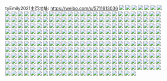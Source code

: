 tyEmily2021主页地址: https://weibo.com/u/5711613036 
![](https://wx4.sinaimg.cn/mw2000/006exlsUly1h9f7gj5p41j30u00u0jyl.jpg) 
![](https://wx4.sinaimg.cn/mw2000/006exlsUly1h9e5n83r01j32c02c0hdu.jpg) 
![](https://wx4.sinaimg.cn/mw2000/006exlsUly1h9e5n9dq58j32c02c0qv6.jpg) 
![](https://wx4.sinaimg.cn/mw2000/006exlsUly1h9e5n74rjcj31kl26kqv5.jpg) 
![](https://wx4.sinaimg.cn/mw2000/006exlsUly1h9e5nc9bz4j31o02807wi.jpg) 
![](https://wx4.sinaimg.cn/mw2000/006exlsUly1h9e5nd7jmej32c02c0qv6.jpg) 
![](https://wx4.sinaimg.cn/mw2000/006exlsUly1h9e5ne9guhj32c02c0kjm.jpg) 
![](https://wx4.sinaimg.cn/mw2000/006exlsUly1h9dtxb35kqj32c0340hdu.jpg) 
![](https://wx4.sinaimg.cn/mw2000/006exlsUly1h983swgrrej311x0u079p.jpg) 
![](https://wx4.sinaimg.cn/mw2000/006exlsUly1h983svq3fdj31400u0k2n.jpg) 
![](https://wx4.sinaimg.cn/mw2000/006exlsUly1h983x9fw6jj30u01400ys.jpg) 
![](https://wx4.sinaimg.cn/mw2000/006exlsUly1h983wo51mpj30u0140woq.jpg) 
![](https://wx4.sinaimg.cn/mw2000/006exlsUly1h983j2rz0vj30u00u0gt9.jpg) 
![](https://wx4.sinaimg.cn/mw2000/006exlsUly1h983j3gbqtj30u00u0qap.jpg) 
![](https://wx4.sinaimg.cn/mw2000/006exlsUly1h95jkb5935j329e29ex6q.jpg) 
![](https://wx4.sinaimg.cn/mw2000/006exlsUly1h95jkckdjuj32c02c0b2a.jpg) 
![](https://wx4.sinaimg.cn/mw2000/006exlsUly1h93hvroxa7j30u00zywjc.jpg) 
![](https://wx4.sinaimg.cn/mw2000/006exlsUly1h93hvs9fu3j30u010c11k.jpg) 
![](https://wx4.sinaimg.cn/mw2000/006exlsUly1h921h9xyevj30u016m0xt.jpg) 
![](https://wx4.sinaimg.cn/mw2000/006exlsUly1h921hah0dfj30u0140gqs.jpg) 
![](https://wx4.sinaimg.cn/mw2000/006exlsUly1h921hb1ld6j30u015iwjb.jpg) 
![](https://wx4.sinaimg.cn/mw2000/006exlsUly1h8zu322fv8j31sc2dsb2a.jpg) 
![](https://wx4.sinaimg.cn/mw2000/006exlsUly1h8zu34prn2j31sc2dsb2a.jpg) 
![](https://wx4.sinaimg.cn/mw2000/006exlsUly1h8zu36mgtfj31o02804qq.jpg) 
![](https://wx4.sinaimg.cn/mw2000/006exlsUly1h8zu2z34g4j31o02807wi.jpg) 
![](https://wx4.sinaimg.cn/mw2000/006exlsUly1h8zocvrbm7j337k2517wj.jpg) 
![](https://wx4.sinaimg.cn/mw2000/006exlsUly1h8zocsshwgj325137k1l0.jpg) 
![](https://wx4.sinaimg.cn/mw2000/006exlsUly1h8zoczg77oj325137ke83.jpg) 
![](https://wx4.sinaimg.cn/mw2000/006exlsUgy1h8x8t4zhtbj30n015e40z.jpg) 
![](https://wx4.sinaimg.cn/mw2000/006exlsUly1h8krlep63xj30jx0x7wgp.jpg) 
![](https://wx4.sinaimg.cn/mw2000/006exlsUly1h8ird6ghhtj31o02801ky.jpg) 
![](https://wx4.sinaimg.cn/mw2000/006exlsUly1h8ird98c4uj31o0280u0x.jpg) 
![](https://wx4.sinaimg.cn/mw2000/006exlsUly1h8irdh59xpj31o02801ky.jpg) 
![](https://wx4.sinaimg.cn/mw2000/006exlsUly1h8irderwiij31o02801ky.jpg) 
![](https://wx4.sinaimg.cn/mw2000/006exlsUly1h8irdbsbvpj31o0280u0x.jpg) 
![](https://wx4.sinaimg.cn/mw2000/006exlsUly1h8irdrrkkrj31o0280x6p.jpg) 
![](https://wx4.sinaimg.cn/mw2000/006exlsUly1h8irdoxmarj31o02807wi.jpg) 
![](https://wx4.sinaimg.cn/mw2000/006exlsUly1h8ird3sptgj31o02801ky.jpg) 
![](https://wx4.sinaimg.cn/mw2000/006exlsUly1h8irhq32b3j31o02804qq.jpg) 
![](https://wx4.sinaimg.cn/mw2000/006exlsUly1h8aks6pbaej31ki1ki4qp.jpg) 
![](https://wx4.sinaimg.cn/mw2000/006exlsUly1h7wrfo54m5j32c0340qv6.jpg) 
![](https://wx4.sinaimg.cn/mw2000/006exlsUly1h7uk4zmbghj30u0140n4c.jpg) 
![](https://wx4.sinaimg.cn/mw2000/006exlsUly1h7uk50bdhbj30u01400zu.jpg) 
![](https://wx4.sinaimg.cn/mw2000/006exlsUly1h7qq2ogglnj32c0340e82.jpg) 
![](https://wx4.sinaimg.cn/mw2000/006exlsUly1h7n750hbe0j30u0140k0p.jpg) 
![](https://wx4.sinaimg.cn/mw2000/006exlsUly1h7n75136d5j30u0140guq.jpg) 
![](https://wx4.sinaimg.cn/mw2000/006exlsUly1h7n751p9lfj30u0140478.jpg) 
![](https://wx4.sinaimg.cn/mw2000/006exlsUly1h79mn8zdcej30u0190dhl.jpg) 
![](https://wx4.sinaimg.cn/mw2000/006exlsUly1h72iksn30gj31o02801ky.jpg) 
![](https://wx4.sinaimg.cn/mw2000/006exlsUly1h72iku1drpj31o0280e82.jpg) 
![](https://wx4.sinaimg.cn/mw2000/006exlsUly1h72ikvtif4j31o02804qq.jpg) 
![](https://wx4.sinaimg.cn/mw2000/006exlsUly1h72ina3rn4j31o02801ky.jpg) 
![](https://wx4.sinaimg.cn/mw2000/006exlsUly1h6yx34juxcj30u0140tel.jpg) 
![](https://wx4.sinaimg.cn/mw2000/006exlsUly1h6yx34qnuzj30kx0p4dhq.jpg) 
![](https://wx4.sinaimg.cn/mw2000/006exlsUly1h6yx34z14fj30u013zgo1.jpg) 
![](https://wx4.sinaimg.cn/mw2000/006exlsUly1h6yx34awfxj30u013z471.jpg) 
![](https://wx4.sinaimg.cn/mw2000/006exlsUly1h6pm011v1fj30n00yzgm3.jpg) 
![](https://wx4.sinaimg.cn/mw2000/006exlsUly1h6p1e0xnh3j33402c0b2b.jpg) 
![](https://wx4.sinaimg.cn/mw2000/006exlsUly1h6p1e2fgucj32c02c0qv6.jpg) 
![](https://wx4.sinaimg.cn/mw2000/006exlsUly1h6k4hu0m7vj30u0141djo.jpg) 
![](https://wx4.sinaimg.cn/mw2000/006exlsUly1h6k4hutx3uj30u00u0tee.jpg) 
![](https://wx4.sinaimg.cn/mw2000/006exlsUly1h6k4hvvrvaj30u00u0k07.jpg) 
![](https://wx4.sinaimg.cn/mw2000/006exlsUly1h6k4hsw6m5j30u0140td2.jpg) 
![](https://wx4.sinaimg.cn/mw2000/006exlsUly1h6ir7afbedj30u0140wl5.jpg) 
![](https://wx4.sinaimg.cn/mw2000/006exlsUly1h6hv0oqsc6j32c02c0qv6.jpg) 
![](https://wx4.sinaimg.cn/mw2000/006exlsUly1h6hv0n95l7j32c02c0e83.jpg) 
![](https://wx4.sinaimg.cn/mw2000/006exlsUly1h6dgqhnq6tj30n01ds4kj.jpg) 
![](https://wx4.sinaimg.cn/mw2000/006exlsUly1h69s4ri8xdj32c03404qt.jpg) 
![](https://wx4.sinaimg.cn/mw2000/006exlsUly1h69s4tdmjcj33402c0u0y.jpg) 
![](https://wx4.sinaimg.cn/mw2000/006exlsUly1h69s4vy8asj33402c04qr.jpg) 
![](https://wx4.sinaimg.cn/mw2000/006exlsUly1h69s4ytmsij32c0340u0z.jpg) 
![](https://wx4.sinaimg.cn/mw2000/006exlsUly1h609qodc3rj32c0340hdu.jpg) 
![](https://wx4.sinaimg.cn/mw2000/006exlsUly1h5uzwwa629j31o0280kjl.jpg) 
![](https://wx4.sinaimg.cn/mw2000/006exlsUly1h5uzwy63hqj31o0280kjl.jpg) 
![](https://wx4.sinaimg.cn/mw2000/006exlsUly1h5uzwzkoyxj31o0280hdt.jpg) 
![](https://wx4.sinaimg.cn/mw2000/006exlsUly1h5uzwul3idj31o0280npd.jpg) 
![](https://wx4.sinaimg.cn/mw2000/006exlsUly1h5tchoxfbfj30go0gowfo.jpg) 
![](https://wx4.sinaimg.cn/mw2000/006exlsUly1h5tcholju0j30go0go74y.jpg) 
![](https://wx4.sinaimg.cn/mw2000/006exlsUly1h5sk5whfdij30kg0bidgi.jpg) 
![](https://wx4.sinaimg.cn/mw2000/006exlsUly1h5sk5wpr2aj30kg0biwfa.jpg) 
![](https://wx4.sinaimg.cn/mw2000/006exlsUly1h5sk5wvn0ij30kg0biq4e.jpg) 
![](https://wx4.sinaimg.cn/mw2000/006exlsUly1h5sk5x1lhhj30kg0bi3zy.jpg) 
![](https://wx4.sinaimg.cn/mw2000/006exlsUly1h5sk5x94qjj30kg0biq4a.jpg) 
![](https://wx4.sinaimg.cn/mw2000/006exlsUly1h5sk5xkj8gj30kg0bi0u0.jpg) 
![](https://wx4.sinaimg.cn/mw2000/006exlsUly1h5rdpukvk8j30k05mi1kx.jpg) 
![](https://wx4.sinaimg.cn/mw2000/006exlsUly1h5ntnk7t5yj31o0280e81.jpg) 
![](https://wx4.sinaimg.cn/mw2000/006exlsUly1h5ntngin3hj33402c0u0y.jpg) 
![](https://wx4.sinaimg.cn/mw2000/006exlsUly1h5l3cy4f4gj30u0140jwn.jpg) 
![](https://wx4.sinaimg.cn/mw2000/006exlsUly1h5jd69xklej30u0140ti8.jpg) 
![](https://wx4.sinaimg.cn/mw2000/006exlsUly1h5ekrj8aw6j31o0280x6p.jpg) 
![](https://wx4.sinaimg.cn/mw2000/006exlsUly1h5ekrhmrfmj32c03404qq.jpg) 
![](https://wx4.sinaimg.cn/mw2000/006exlsUly1h5dhggtkvlj30u0140gut.jpg) 
![](https://wx4.sinaimg.cn/mw2000/006exlsUly1h5dhghis1fj30u014047e.jpg) 
![](https://wx4.sinaimg.cn/mw2000/006exlsUly1h5dhgi7bjnj30u0140gv2.jpg) 
![](https://wx4.sinaimg.cn/mw2000/006exlsUly1h5cfxwaa2aj31sc2ds4qq.jpg) 
![](https://wx4.sinaimg.cn/mw2000/006exlsUly1h5cfxxfmfdj31sc2dskjl.jpg) 
![](https://wx4.sinaimg.cn/mw2000/006exlsUly1h5a3sgarb2j30n01dsgvg.jpg) 
![](https://wx4.sinaimg.cn/mw2000/006exlsUly1h57llny3zrj30n00jztau.jpg) 
![](https://wx4.sinaimg.cn/mw2000/006exlsUly1h5773vqi2bj33402c0e83.jpg) 
![](https://wx4.sinaimg.cn/mw2000/006exlsUly1h55bkgm98rj31400u07gx.jpg) 
![](https://wx4.sinaimg.cn/mw2000/006exlsUly1h55bkhi316j31400u0n8b.jpg) 
![](https://wx4.sinaimg.cn/mw2000/006exlsUly1h55bki5sr2j31400u0n5e.jpg) 
![](https://wx4.sinaimg.cn/mw2000/006exlsUly1h55bkiptb1j31400u0n7i.jpg) 
![](https://wx4.sinaimg.cn/mw2000/006exlsUly1h55bkfqle5j31400u0wn8.jpg) 
![](https://wx4.sinaimg.cn/mw2000/006exlsUly1h55bkj9fkmj31400u07fr.jpg) 
![](https://wx4.sinaimg.cn/mw2000/006exlsUly1h55bkjs2ovj30u0140tio.jpg) 
![](https://wx4.sinaimg.cn/mw2000/006exlsUly1h55bkk5d1pj30sg0g0783.jpg) 
![](https://wx4.sinaimg.cn/mw2000/006exlsUly1h55bkkyzumj31400u0k1q.jpg) 
![](https://wx4.sinaimg.cn/mw2000/006exlsUgy1h50o24k2bzj31400u046k.jpg) 
![](https://wx4.sinaimg.cn/mw2000/006exlsUgy1h4y2kh8br3j30u00u0jwb.jpg) 
![](https://wx4.sinaimg.cn/mw2000/006exlsUly1h4x0gas2a0j32c03401kx.jpg) 
![](https://wx4.sinaimg.cn/mw2000/006exlsUly1h4x0gcewbtj32c0340e82.jpg) 
![](https://wx4.sinaimg.cn/mw2000/006exlsUly1h4x0ga5dsgj31o02801ky.jpg) 
![](https://wx4.sinaimg.cn/mw2000/006exlsUly1h4tq51uwfwj30n00l7426.jpg) 
![](https://wx4.sinaimg.cn/mw2000/006exlsUly1h4rg4m03wnj30u00u0dkx.jpg) 
![](https://wx4.sinaimg.cn/mw2000/006exlsUly1h4rg4mmm29j30u00u0gr6.jpg) 
![](https://wx4.sinaimg.cn/mw2000/006exlsUly1h4p89b4yw9j30n01210yt.jpg) 
![](https://wx4.sinaimg.cn/mw2000/006exlsUly1h4luqjipyxj30jv0wh0vq.jpg) 
![](https://wx4.sinaimg.cn/mw2000/006exlsUly1h4eqajit1qj31mo2341ky.jpg) 
![](https://wx4.sinaimg.cn/mw2000/006exlsUly1h4ds2vf0b0j31400u07cp.jpg) 
![](https://wx4.sinaimg.cn/mw2000/006exlsUly1h4dgkqaleyj30n00v6wim.jpg) 
![](https://wx4.sinaimg.cn/mw2000/006exlsUly1h4cf1pxmdnj30sg0sgmz9.jpg) 
![](https://wx4.sinaimg.cn/mw2000/006exlsUly1h4avd1axipj31o02801kz.jpg) 
![](https://wx4.sinaimg.cn/mw2000/006exlsUly1h4avd2tzu6j31ba1r1b29.jpg) 
![](https://wx4.sinaimg.cn/mw2000/006exlsUly1h4avcz579tj31o02804qr.jpg) 
![](https://wx4.sinaimg.cn/mw2000/006exlsUly1h4afd4ypryj32c02c04qb.jpg) 
![](https://wx4.sinaimg.cn/mw2000/006exlsUly1h469jij8hqj30u014146y.jpg) 
![](https://wx4.sinaimg.cn/mw2000/006exlsUly1h469jjgtblj30u00u010v.jpg) 
![](https://wx4.sinaimg.cn/mw2000/006exlsUly1h45kzmssdcj30u0140q9n.jpg) 
![](https://wx4.sinaimg.cn/mw2000/006exlsUly1h3yn3j8rxgj32c02c0b29.jpg) 
![](https://wx4.sinaimg.cn/mw2000/006exlsUly1h3yi16sztdj32c0340kjm.jpg) 
![](https://wx4.sinaimg.cn/mw2000/006exlsUly1h3yi13eh42j32c0340b2a.jpg) 
![](https://wx4.sinaimg.cn/mw2000/006exlsUly1h3wxvyaggej30n00pg40f.jpg) 
![](https://wx4.sinaimg.cn/mw2000/006exlsUly1h3w0zve6gij30n00c0wfl.jpg) 
![](https://wx4.sinaimg.cn/mw2000/006exlsUly1h3w0zutjs8j32c02c01ky.jpg) 
![](https://wx4.sinaimg.cn/mw2000/006exlsUly1h3txv7hr9sj32c0340npd.jpg) 
![](https://wx4.sinaimg.cn/mw2000/006exlsUly1h3txv67lz4j32c0340e83.jpg) 
![](https://wx4.sinaimg.cn/mw2000/006exlsUly1h3r6dis1rpj30u00u00wf.jpg) 
![](https://wx4.sinaimg.cn/mw2000/006exlsUly1h3cpkess6bj30u01hcduu.jpg) 
![](https://wx4.sinaimg.cn/mw2000/006exlsUly1h3cpkgok00j30u01hmn9f.jpg) 
![](https://wx4.sinaimg.cn/mw2000/006exlsUly1h3cpkht3duj30u01hcgrv.jpg) 
![](https://wx4.sinaimg.cn/mw2000/006exlsUly1h3cpkmr6qmj31hc0u0dps.jpg) 
![](https://wx4.sinaimg.cn/mw2000/006exlsUly1h3cpkkcwwwj31410u07af.jpg) 
![](https://wx4.sinaimg.cn/mw2000/006exlsUly1h3cpkcfe04j31hc0u07hx.jpg) 
![](https://wx4.sinaimg.cn/mw2000/006exlsUly1h3cpkjbhk1j31gq0u0118.jpg) 
![](https://wx4.sinaimg.cn/mw2000/006exlsUly1h3cpknb4ghj30u00xs0z6.jpg) 
![](https://wx4.sinaimg.cn/mw2000/006exlsUly1h3cpklkm9oj31hc0u011w.jpg) 
![](https://wx4.sinaimg.cn/mw2000/006exlsUly1h3870in77nj30u00u0jzt.jpg) 
![](https://wx4.sinaimg.cn/mw2000/006exlsUly1h2zzdawjhbj31o02801ky.jpg) 
![](https://wx4.sinaimg.cn/mw2000/006exlsUly1h2zzdbk5z8j31o0280qv5.jpg) 
![](https://wx4.sinaimg.cn/mw2000/006exlsUly1h2zzda3fruj31o0280kjl.jpg) 
![](https://wx4.sinaimg.cn/mw2000/006exlsUly1h2zzdcbps1j31o0280x6p.jpg) 
![](https://wx4.sinaimg.cn/mw2000/006exlsUly1h2yry59y1bj32432tge82.jpg) 
![](https://wx4.sinaimg.cn/mw2000/006exlsUly1h2wi1mww1aj30u0140dkn.jpg) 
![](https://wx4.sinaimg.cn/mw2000/006exlsUly1h2wi1nd5m4j30u0140gsz.jpg) 
![](https://wx4.sinaimg.cn/mw2000/006exlsUly1h2wi1mgd4zj31400u0wk9.jpg) 
![](https://wx4.sinaimg.cn/mw2000/006exlsUly1h2wi1nus6xj31400u0n23.jpg) 
![](https://wx4.sinaimg.cn/mw2000/006exlsUly1h2twtxukytj32ad31tx6r.jpg) 
![](https://wx4.sinaimg.cn/mw2000/006exlsUly1h2twu0kwqyj328q2zn1l0.jpg) 
![](https://wx4.sinaimg.cn/mw2000/006exlsUly1h2twtz8q8tj32a031c1l0.jpg) 
![](https://wx4.sinaimg.cn/mw2000/006exlsUly1h2twu2psz6j32c0340kjo.jpg) 
![](https://wx4.sinaimg.cn/mw2000/006exlsUly1h2ob3tmqd0j32c034pnpe.jpg) 
![](https://wx4.sinaimg.cn/mw2000/006exlsUly1h2ob3ul2gfj32bq33zkjm.jpg) 
![](https://wx4.sinaimg.cn/mw2000/006exlsUly1h2ob3vj3tpj32c03401kz.jpg) 
![](https://wx4.sinaimg.cn/mw2000/006exlsUly1h2ob3wqt3oj32c03401kz.jpg) 
![](https://wx4.sinaimg.cn/mw2000/006exlsUly1h2nzorpjlfj31900u078x.jpg) 
![](https://wx4.sinaimg.cn/mw2000/006exlsUly1h2nzorzpgxj30u00xmwi2.jpg) 
![](https://wx4.sinaimg.cn/mw2000/006exlsUly1h2nzosag55j30u00wuwhl.jpg) 
![](https://wx4.sinaimg.cn/mw2000/006exlsUly1h2nzorbri8j31410u0tc2.jpg) 
![](https://wx4.sinaimg.cn/mw2000/006exlsUly1h2jm501gtyj31sc1scb29.jpg) 
![](https://wx4.sinaimg.cn/mw2000/006exlsUly1h26wkyxxo3j31o0280e81.jpg) 
![](https://wx4.sinaimg.cn/mw2000/006exlsUly1h26wkzu394j31o0280e81.jpg) 
![](https://wx4.sinaimg.cn/mw2000/006exlsUly1h26wkxxla4j31o0280e81.jpg) 
![](https://wx4.sinaimg.cn/mw2000/006exlsUly1h25fqp6k2jj31o01o0kjl.jpg) 
![](https://wx4.sinaimg.cn/mw2000/006exlsUly1h25fqqu5ngj31o01o0e81.jpg) 
![](https://wx4.sinaimg.cn/mw2000/006exlsUly1h1txncpw4fj31o0280kjl.jpg) 
![](https://wx4.sinaimg.cn/mw2000/006exlsUly1h1s15suvc5j31o0280u0x.jpg) 
![](https://wx4.sinaimg.cn/mw2000/006exlsUly1h1s15rqa2cj31ma25p1ky.jpg) 
![](https://wx4.sinaimg.cn/mw2000/006exlsUly1h1s15u0z6tj31o02801ky.jpg) 
![](https://wx4.sinaimg.cn/mw2000/006exlsUly1h1s15v5s0lj31o0280x6p.jpg) 
![](https://wx4.sinaimg.cn/mw2000/006exlsUly1h1bz30808xj32c02c0nbn.jpg) 
![](https://wx4.sinaimg.cn/mw2000/006exlsUly1h0xietavjsj32c0340kjm.jpg) 
![](https://wx4.sinaimg.cn/mw2000/006exlsUly1h0xieu1i3nj31er1voqej.jpg) 
![](https://wx4.sinaimg.cn/mw2000/006exlsUly1h0uem41cadj30n00uo0zc.jpg) 
![](https://wx4.sinaimg.cn/mw2000/006exlsUly1h0s6wfx8itj30n00n0abe.jpg) 
![](https://wx4.sinaimg.cn/mw2000/006exlsUly1h0s6wg919xj30qy0pbadt.jpg) 
![](https://wx4.sinaimg.cn/mw2000/006exlsUly1h0r3t45qtej30mp0mpgus.jpg) 
![](https://wx4.sinaimg.cn/mw2000/006exlsUly1h0r3r5w1orj32c02c0e82.jpg) 
![](https://wx4.sinaimg.cn/mw2000/006exlsUly1h0r3r772q4j31o0280e81.jpg) 
![](https://wx4.sinaimg.cn/mw2000/006exlsUly1h0r3r88boaj31o0280e81.jpg) 
![](https://wx4.sinaimg.cn/mw2000/006exlsUly1h0qikzcx0ij30n00n00v1.jpg) 
![](https://wx4.sinaimg.cn/mw2000/006exlsUly1h0qil0ij3ej30n00n0mz4.jpg) 
![](https://wx4.sinaimg.cn/mw2000/006exlsUly1h0cwh74pdaj30n00n0jty.jpg) 
![](https://wx4.sinaimg.cn/mw2000/006exlsUly1h0cwh98hccj30n00n0whw.jpg) 
![](https://wx4.sinaimg.cn/mw2000/006exlsUly1h09mhszwzxj30n00uogsn.jpg) 
![](https://wx4.sinaimg.cn/mw2000/006exlsUly1h09mhtf0fpj30n00un7bl.jpg) 
![](https://wx4.sinaimg.cn/mw2000/006exlsUly1h09mhuitgnj324r2ubu0y.jpg) 
![](https://wx4.sinaimg.cn/mw2000/006exlsUly1h09mhozuicj32am325kjl.jpg) 
![](https://wx4.sinaimg.cn/mw2000/006exlsUly1h08iuzj7q6j33402c0hdu.jpg) 
![](https://wx4.sinaimg.cn/mw2000/006exlsUly1h08iuxlk9bj31sc1sckjl.jpg) 
![](https://wx4.sinaimg.cn/mw2000/006exlsUly1h08iv10l7kj32c02c01ky.jpg) 
![](https://wx4.sinaimg.cn/mw2000/006exlsUly1h08iv29vjhj32c02c0u0y.jpg) 
![](https://wx4.sinaimg.cn/mw2000/006exlsUly1h08iuw0ba0j31o0280kjl.jpg) 
![](https://wx4.sinaimg.cn/mw2000/006exlsUly1h08iv4g59dj32c02c0hdu.jpg) 
![](https://wx4.sinaimg.cn/mw2000/006exlsUly1h08iv6kvhfj30on10ztfn.jpg) 
![](https://wx4.sinaimg.cn/mw2000/006exlsUly1gz8lqj7litj30u00u00yu.jpg) 
![](https://wx4.sinaimg.cn/mw2000/006exlsUly1gxuocxul3zj32801o0hdt.jpg) 
![](https://wx4.sinaimg.cn/mw2000/006exlsUly1gxfdo10p9lj31o0280kjl.jpg) 
![](https://wx4.sinaimg.cn/mw2000/006exlsUly1gwv81dwlvmj30u0140teq.jpg) 
![](https://wx4.sinaimg.cn/mw2000/006exlsUly1gwmtmbohe1j30u00u0wkq.jpg) 
![](https://wx4.sinaimg.cn/mw2000/006exlsUly1gwmtmc4mmbj30u00u0n2x.jpg) 
![](https://wx4.sinaimg.cn/mw2000/006exlsUly1gwj8osy8x2j31400u0ail.jpg) 
![](https://wx4.sinaimg.cn/mw2000/006exlsUly1gwdw3b5s81j30u0140dn1.jpg) 
![](https://wx4.sinaimg.cn/mw2000/006exlsUly1gwc5yuh8vmj30u01407dw.jpg) 
![](https://wx4.sinaimg.cn/mw2000/006exlsUly1gwc5yvesjuj30u01407cj.jpg) 
![](https://wx4.sinaimg.cn/mw2000/006exlsUly1gwc5ytrbljj30u01407dk.jpg) 
![](https://wx4.sinaimg.cn/mw2000/006exlsUly1gw8zewpw46j30u0140nc5.jpg) 
![](https://wx4.sinaimg.cn/mw2000/006exlsUly1gvqj1w9w9dj60u00u00yi02.jpg) 
![](https://wx4.sinaimg.cn/mw2000/006exlsUly1gvhi891tzdj61o01o0b2902.jpg) 
![](https://wx4.sinaimg.cn/mw2000/006exlsUly1gvhi86todkj61o01o07wh02.jpg) 
![](https://wx4.sinaimg.cn/mw2000/006exlsUly1gvhi8axa14j61o01o01kx02.jpg) 
![](https://wx4.sinaimg.cn/mw2000/006exlsUly1gvhi8cnfyoj61o01o01kx02.jpg) 
![](https://wx4.sinaimg.cn/mw2000/006exlsUly1guzpv0kw19j61o0280npd02.jpg) 
![](https://wx4.sinaimg.cn/mw2000/006exlsUly1guzpv1j6qcj61o0280b2902.jpg) 
![](https://wx4.sinaimg.cn/mw2000/006exlsUly1guzpv2i37xj61o02807wh02.jpg) 
![](https://wx4.sinaimg.cn/mw2000/006exlsUly1guxc2asbkjj61400u079h02.jpg) 
![](https://wx4.sinaimg.cn/mw2000/006exlsUly1guxc2bcua5j60u0140wj902.jpg) 
![](https://wx4.sinaimg.cn/mw2000/006exlsUly1guxc2bq281j61400u0n4502.jpg) 
![](https://wx4.sinaimg.cn/mw2000/006exlsUly1guxc2d0qhqj60u00u0tda02.jpg) 
![](https://wx4.sinaimg.cn/mw2000/006exlsUly1guxc2cgvoaj60u00u0jwm02.jpg) 
![](https://wx4.sinaimg.cn/mw2000/006exlsUly1guxc2a3z24j60u00u079n02.jpg) 
![](https://wx4.sinaimg.cn/mw2000/006exlsUly1guxc2dgiuoj60u00u079q02.jpg) 
![](https://wx4.sinaimg.cn/mw2000/006exlsUly1guxc2duztkj61400u0jx202.jpg) 
![](https://wx4.sinaimg.cn/mw2000/006exlsUly1guxc2eb56hj60u00u0n2j02.jpg) 
![](https://wx4.sinaimg.cn/mw2000/006exlsUly1guipwhcfc7j60u0140wp002.jpg) 
![](https://wx4.sinaimg.cn/mw2000/006exlsUly1guipwgczzoj60u0140wnn02.jpg) 
![](https://wx4.sinaimg.cn/mw2000/006exlsUly1gu893hoatnj60u00u0aei02.jpg) 
![](https://wx4.sinaimg.cn/mw2000/006exlsUly1grnsejq3o1j32c02c0gz3.jpg) 
![](https://wx4.sinaimg.cn/mw2000/006exlsUly1grnseku3paj32c02c0ali.jpg) 
![](https://wx4.sinaimg.cn/mw2000/006exlsUly1grnsem9no5j32c02c01ki.jpg) 
![](https://wx4.sinaimg.cn/mw2000/006exlsUly1grnsenoh0mj32c02c0h3c.jpg) 
![](https://wx4.sinaimg.cn/mw2000/006exlsUly1grnsep5dl8j32c0340hbu.jpg) 
![](https://wx4.sinaimg.cn/mw2000/006exlsUly1grnseqnoccj32c02c07mc.jpg) 
![](https://wx4.sinaimg.cn/mw2000/006exlsUly1grnseiklikj32c02c0ttc.jpg) 
![](https://wx4.sinaimg.cn/mw2000/006exlsUly1grnses1qirj32c02c01ca.jpg) 
![](https://wx4.sinaimg.cn/mw2000/006exlsUly1grnsetgrn1j32c02c0ara.jpg) 
![](https://wx4.sinaimg.cn/mw2000/006exlsUly1gr59f5risvj33402c01kz.jpg) 
![](https://wx4.sinaimg.cn/mw2000/006exlsUly1gr59f1r4f1j32c03407wi.jpg) 
![](https://wx4.sinaimg.cn/mw2000/006exlsUly1gr59f8jyhwj33402c0kjl.jpg) 
![](https://wx4.sinaimg.cn/mw2000/006exlsUly1gr59fcrmcdj32mx1z7ty9.jpg) 
![](https://wx4.sinaimg.cn/mw2000/006exlsUly1gr59fh0f9ij324f1lbawg.jpg) 
![](https://wx4.sinaimg.cn/mw2000/006exlsUly1gr59ffculpj33402c0qv5.jpg) 
![](https://wx4.sinaimg.cn/mw2000/006exlsUly1gr59flv4n7j33402c0npd.jpg) 
![](https://wx4.sinaimg.cn/mw2000/006exlsUly1gr59fb0vb9j33402c0npd.jpg) 
![](https://wx4.sinaimg.cn/mw2000/006exlsUly1gr59fjg4jgj33402c0e81.jpg) 
![](https://wx4.sinaimg.cn/mw2000/006exlsUly1gqicxzd7xpj32c02c07wj.jpg) 
![](https://wx4.sinaimg.cn/mw2000/006exlsUly1gqicy0y5nsj32c02c04qp.jpg) 
![](https://wx4.sinaimg.cn/mw2000/006exlsUly1gqicy4ui29j30n00h9wjx.jpg) 
![](https://wx4.sinaimg.cn/mw2000/006exlsUly1gqicy4adirj32c02c0e83.jpg) 
![](https://wx4.sinaimg.cn/mw2000/006exlsUly1gq3af75fhdj31o02801ky.jpg) 
![](https://wx4.sinaimg.cn/mw2000/006exlsUly1gpzs4q7qprj3308296e81.jpg) 
![](https://wx4.sinaimg.cn/mw2000/006exlsUly1gpzs4s3cnyj33402c0kb6.jpg) 
![](https://wx4.sinaimg.cn/mw2000/006exlsUly1gpupjb7l8fj31400u0wo9.jpg) 
![](https://wx4.sinaimg.cn/mw2000/006exlsUly1gpupjaagl1j31400u0qfb.jpg) 
![](https://wx4.sinaimg.cn/mw2000/006exlsUly1gpmw2pr9vmj30u00u0wlj.jpg) 
![](https://wx4.sinaimg.cn/mw2000/006exlsUly1gpmw2qoj6zj30u00u0459.jpg) 
![](https://wx4.sinaimg.cn/mw2000/006exlsUly1gpdddyji5xj32c03404qp.jpg) 
![](https://wx4.sinaimg.cn/mw2000/006exlsUly1gpaei135ztj31ei1ei1kx.jpg) 
![](https://wx4.sinaimg.cn/mw2000/006exlsUly1gp80iy6eg6j33402c01e3.jpg) 
![](https://wx4.sinaimg.cn/mw2000/006exlsUly1gp80j0cldlj32c02c0kjl.jpg) 
![](https://wx4.sinaimg.cn/mw2000/006exlsUly1gp80j1xvs1j32c02c0wvk.jpg) 
![](https://wx4.sinaimg.cn/mw2000/006exlsUly1gp80j41mc5j32c02c0wu4.jpg) 
![](https://wx4.sinaimg.cn/mw2000/006exlsUly1gp80j4vfdqj30v90hq7cf.jpg) 
![](https://wx4.sinaimg.cn/mw2000/006exlsUly1gp80j5z0yqj32c0340ap0.jpg) 
![](https://wx4.sinaimg.cn/mw2000/006exlsUly1gp80j70z8kj30yi0yin1f.jpg) 
![](https://wx4.sinaimg.cn/mw2000/006exlsUly1gp80j7unp8j31ju1xt7wh.jpg) 
![](https://wx4.sinaimg.cn/mw2000/006exlsUly1gp80ivob2wj32c02c0k7o.jpg) 
![](https://wx4.sinaimg.cn/mw2000/006exlsUly1gp3905ziemj31o01o0u0x.jpg) 
